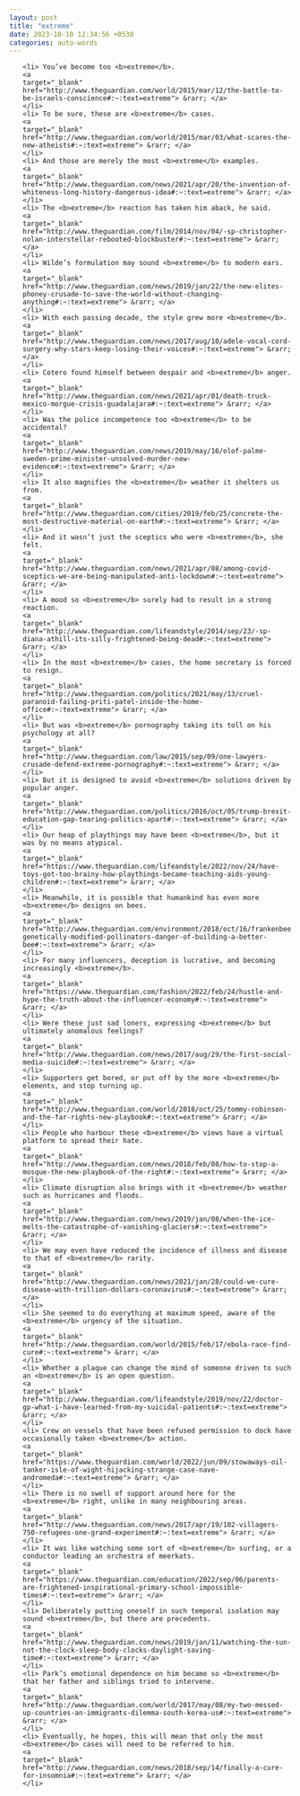 ```yaml
---
layout: post
title: "extreme"
date: 2023-10-10 12:34:56 +0530
categories: auto-words
---
```

<ol>

    <li> You’ve become too <b>extreme</b>.
    <a 
    target="_blank" 
    href="http://www.theguardian.com/world/2015/mar/12/the-battle-to-be-israels-conscience#:~:text=extreme"> &rarr; </a>
    </li>
    <li> To be sure, these are <b>extreme</b> cases.
    <a 
    target="_blank" 
    href="http://www.theguardian.com/world/2015/mar/03/what-scares-the-new-atheists#:~:text=extreme"> &rarr; </a>
    </li>
    <li> And those are merely the most <b>extreme</b> examples.
    <a 
    target="_blank" 
    href="http://www.theguardian.com/news/2021/apr/20/the-invention-of-whiteness-long-history-dangerous-idea#:~:text=extreme"> &rarr; </a>
    </li>
    <li> The <b>extreme</b> reaction has taken him aback, he said.
    <a 
    target="_blank" 
    href="http://www.theguardian.com/film/2014/nov/04/-sp-christopher-nolan-interstellar-rebooted-blockbuster#:~:text=extreme"> &rarr; </a>
    </li>
    <li> Wilde’s formulation may sound <b>extreme</b> to modern ears.
    <a 
    target="_blank" 
    href="http://www.theguardian.com/news/2019/jan/22/the-new-elites-phoney-crusade-to-save-the-world-without-changing-anything#:~:text=extreme"> &rarr; </a>
    </li>
    <li> With each passing decade, the style grew more <b>extreme</b>.
    <a 
    target="_blank" 
    href="http://www.theguardian.com/news/2017/aug/10/adele-vocal-cord-surgery-why-stars-keep-losing-their-voices#:~:text=extreme"> &rarr; </a>
    </li>
    <li> Cotero found himself between despair and <b>extreme</b> anger.
    <a 
    target="_blank" 
    href="http://www.theguardian.com/news/2021/apr/01/death-truck-mexico-morgue-crisis-guadalajara#:~:text=extreme"> &rarr; </a>
    </li>
    <li> Was the police incompetence too <b>extreme</b> to be accidental?
    <a 
    target="_blank" 
    href="http://www.theguardian.com/news/2019/may/16/olof-palme-sweden-prime-minister-unsolved-murder-new-evidence#:~:text=extreme"> &rarr; </a>
    </li>
    <li> It also magnifies the <b>extreme</b> weather it shelters us from.
    <a 
    target="_blank" 
    href="http://www.theguardian.com/cities/2019/feb/25/concrete-the-most-destructive-material-on-earth#:~:text=extreme"> &rarr; </a>
    </li>
    <li> And it wasn’t just the sceptics who were <b>extreme</b>, she felt.
    <a 
    target="_blank" 
    href="http://www.theguardian.com/news/2021/apr/08/among-covid-sceptics-we-are-being-manipulated-anti-lockdown#:~:text=extreme"> &rarr; </a>
    </li>
    <li> A mood so <b>extreme</b> surely had to result in a strong reaction.
    <a 
    target="_blank" 
    href="http://www.theguardian.com/lifeandstyle/2014/sep/23/-sp-diana-athill-its-silly-frightened-being-dead#:~:text=extreme"> &rarr; </a>
    </li>
    <li> In the most <b>extreme</b> cases, the home secretary is forced to resign.
    <a 
    target="_blank" 
    href="http://www.theguardian.com/politics/2021/may/13/cruel-paranoid-failing-priti-patel-inside-the-home-office#:~:text=extreme"> &rarr; </a>
    </li>
    <li> But was <b>extreme</b> pornography taking its toll on his psychology at all?
    <a 
    target="_blank" 
    href="http://www.theguardian.com/law/2015/sep/09/one-lawyers-crusade-defend-extreme-pornography#:~:text=extreme"> &rarr; </a>
    </li>
    <li> But it is designed to avoid <b>extreme</b> solutions driven by popular anger.
    <a 
    target="_blank" 
    href="http://www.theguardian.com/politics/2016/oct/05/trump-brexit-education-gap-tearing-politics-apart#:~:text=extreme"> &rarr; </a>
    </li>
    <li> Our heap of playthings may have been <b>extreme</b>, but it was by no means atypical.
    <a 
    target="_blank" 
    href="https://www.theguardian.com/lifeandstyle/2022/nov/24/have-toys-got-too-brainy-how-playthings-became-teaching-aids-young-children#:~:text=extreme"> &rarr; </a>
    </li>
    <li> Meanwhile, it is possible that humankind has even more <b>extreme</b> designs on bees.
    <a 
    target="_blank" 
    href="http://www.theguardian.com/environment/2018/oct/16/frankenbees-genetically-modified-pollinators-danger-of-building-a-better-bee#:~:text=extreme"> &rarr; </a>
    </li>
    <li> For many influencers, deception is lucrative, and becoming increasingly <b>extreme</b>.
    <a 
    target="_blank" 
    href="https://www.theguardian.com/fashion/2022/feb/24/hustle-and-hype-the-truth-about-the-influencer-economy#:~:text=extreme"> &rarr; </a>
    </li>
    <li> Were these just sad loners, expressing <b>extreme</b> but ultimately anomalous feelings?
    <a 
    target="_blank" 
    href="http://www.theguardian.com/news/2017/aug/29/the-first-social-media-suicide#:~:text=extreme"> &rarr; </a>
    </li>
    <li> Supporters get bored, or put off by the more <b>extreme</b> elements, and stop turning up.
    <a 
    target="_blank" 
    href="http://www.theguardian.com/world/2018/oct/25/tommy-robinson-and-the-far-rights-new-playbook#:~:text=extreme"> &rarr; </a>
    </li>
    <li> People who harbour these <b>extreme</b> views have a virtual platform to spread their hate.
    <a 
    target="_blank" 
    href="http://www.theguardian.com/news/2018/feb/08/how-to-stop-a-mosque-the-new-playbook-of-the-right#:~:text=extreme"> &rarr; </a>
    </li>
    <li> Climate disruption also brings with it <b>extreme</b> weather such as hurricanes and floods.
    <a 
    target="_blank" 
    href="http://www.theguardian.com/news/2019/jan/08/when-the-ice-melts-the-catastrophe-of-vanishing-glaciers#:~:text=extreme"> &rarr; </a>
    </li>
    <li> We may even have reduced the incidence of illness and disease to that of <b>extreme</b> rarity.
    <a 
    target="_blank" 
    href="http://www.theguardian.com/news/2021/jan/28/could-we-cure-disease-with-trillion-dollars-coronavirus#:~:text=extreme"> &rarr; </a>
    </li>
    <li> She seemed to do everything at maximum speed, aware of the <b>extreme</b> urgency of the situation.
    <a 
    target="_blank" 
    href="http://www.theguardian.com/world/2015/feb/17/ebola-race-find-cure#:~:text=extreme"> &rarr; </a>
    </li>
    <li> Whether a plaque can change the mind of someone driven to such an <b>extreme</b> is an open question.
    <a 
    target="_blank" 
    href="http://www.theguardian.com/lifeandstyle/2019/nov/22/doctor-gp-what-i-have-learned-from-my-suicidal-patients#:~:text=extreme"> &rarr; </a>
    </li>
    <li> Crew on vessels that have been refused permission to dock have occasionally taken <b>extreme</b> action.
    <a 
    target="_blank" 
    href="https://www.theguardian.com/world/2022/jun/09/stowaways-oil-tanker-isle-of-wight-hijacking-strange-case-nave-andromeda#:~:text=extreme"> &rarr; </a>
    </li>
    <li> There is no swell of support around here for the <b>extreme</b> right, unlike in many neighbouring areas.
    <a 
    target="_blank" 
    href="http://www.theguardian.com/news/2017/apr/19/102-villagers-750-refugees-one-grand-experiment#:~:text=extreme"> &rarr; </a>
    </li>
    <li> It was like watching some sort of <b>extreme</b> surfing, or a conductor leading an orchestra of meerkats.
    <a 
    target="_blank" 
    href="https://www.theguardian.com/education/2022/sep/06/parents-are-frightened-inspirational-primary-school-impossible-times#:~:text=extreme"> &rarr; </a>
    </li>
    <li> Deliberately putting oneself in such temporal isolation may sound <b>extreme</b>, but there are precedents.
    <a 
    target="_blank" 
    href="http://www.theguardian.com/news/2019/jan/11/watching-the-sun-not-the-clock-sleep-body-clocks-daylight-saving-time#:~:text=extreme"> &rarr; </a>
    </li>
    <li> Park’s emotional dependence on him became so <b>extreme</b> that her father and siblings tried to intervene.
    <a 
    target="_blank" 
    href="http://www.theguardian.com/world/2017/may/08/my-two-messed-up-countries-an-immigrants-dilemma-south-korea-us#:~:text=extreme"> &rarr; </a>
    </li>
    <li> Eventually, he hopes, this will mean that only the most <b>extreme</b> cases will need to be referred to him.
    <a 
    target="_blank" 
    href="http://www.theguardian.com/news/2018/sep/14/finally-a-cure-for-insomnia#:~:text=extreme"> &rarr; </a>
    </li>